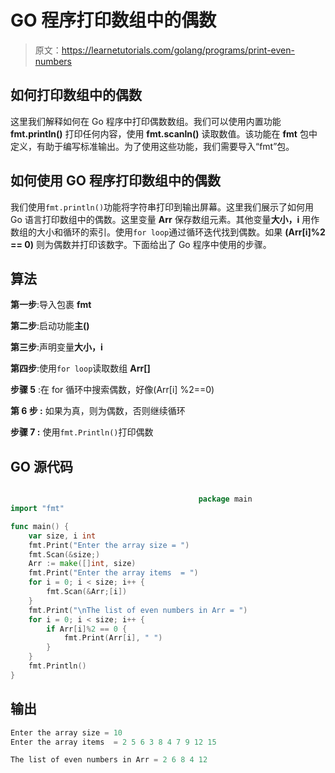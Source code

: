 # GO 程序打印数组中的偶数

> 原文：<https://learnetutorials.com/golang/programs/print-even-numbers>

## 如何打印数组中的偶数

这里我们解释如何在 Go 程序中打印偶数数组。我们可以使用内置功能 **fmt.println()** 打印任何内容，使用 **fmt.scanln()** 读取数值。该功能在 **fmt** 包中定义，有助于编写标准输出。为了使用这些功能，我们需要导入“fmt”包。

## 如何使用 GO 程序打印数组中的偶数

我们使用`fmt.println()`功能将字符串打印到输出屏幕。这里我们展示了如何用 Go 语言打印数组中的偶数。这里变量 **Arr** 保存数组元素。其他变量**大小，i** 用作数组的大小和循环的索引。使用`for loop`通过循环迭代找到偶数。如果 **(Arr[i]%2 == 0)** 则为偶数并打印该数字。下面给出了 Go 程序中使用的步骤。

## 算法

**第一步**:导入包裹 **fmt**

**第二步**:启动功能**主()**

**第三步**:声明变量**大小，i**

**第四步**:使用`for loop`读取数组 **Arr[]**

**步骤 5** :在 for 循环中搜索偶数，好像(Arr[i] %2==0)

****第 6 步** :** 如果为真，则为偶数，否则继续循环

****步骤 7** :** 使用`fmt.Println()`打印偶数

## GO 源代码

```go

                                          package main
import "fmt"

func main() {
    var size, i int
    fmt.Print("Enter the array size = ")
    fmt.Scan(&size;)
    Arr := make([]int, size)
    fmt.Print("Enter the array items  = ")
    for i = 0; i < size; i++ {
        fmt.Scan(&Arr;[i])
    }
    fmt.Print("\nThe list of even numbers in Arr = ")
    for i = 0; i < size; i++ {
        if Arr[i]%2 == 0 {
            fmt.Print(Arr[i], " ")
        }
    }
    fmt.Println()
}

```

## 输出

```go
Enter the array size = 10
Enter the array items  = 2 5 6 3 8 4 7 9 12 15

The list of even numbers in Arr = 2 6 8 4 12
```